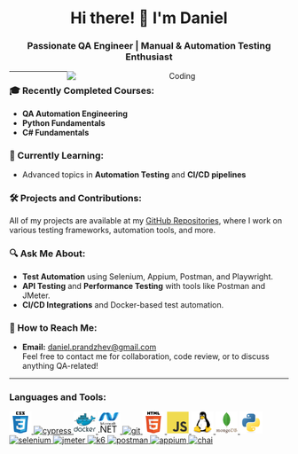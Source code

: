 <h1 align="center">Hi there! 👋 I'm Daniel</h1>

<h3 align="center">Passionate QA Engineer | Manual & Automation Testing Enthusiast</h3>

<p align="center"><img align="right" alt="Coding" width="400" src="https://cdn.analyticsvidhya.com/wp-content/uploads/2020/02/python.gif"></p>

---

### 🎓 Recently Completed Courses:
- **QA Automation Engineering**
- **Python Fundamentals**
- **C# Fundamentals**
  
### 🚀 Currently Learning:
- Advanced topics in **Automation Testing** and **CI/CD pipelines**

### 🛠 Projects and Contributions:
All of my projects are available at my [GitHub Repositories](https://github.com/DPrandzhev?tab=repositories), where I work on various testing frameworks, automation tools, and more.

### 🔍 Ask Me About:
- **Test Automation** using Selenium, Appium, Postman, and Playwright.
- **API Testing** and **Performance Testing** with tools like Postman and JMeter.
- **CI/CD Integrations** and Docker-based test automation.

### 📧 How to Reach Me:
- **Email:** daniel.prandzhev@gmail.com  
Feel free to contact me for collaboration, code review, or to discuss anything QA-related!

---

<h3 align="left">Languages and Tools:</h3>
<p align="left">
  <a href="https://www.w3schools.com/css/" target="_blank" rel="noreferrer">
    <img src="https://raw.githubusercontent.com/devicons/devicon/master/icons/css3/css3-original-wordmark.svg" alt="css3" width="40" height="40"/>
  </a>
  <a href="https://www.cypress.io" target="_blank" rel="noreferrer">
    <img src="https://raw.githubusercontent.com/simple-icons/simple-icons/6e46ec1fc23b60c8fd0d2f2ff46db82e16dbd75f/icons/cypress.svg" alt="cypress" width="40" height="40"/>
  </a>
  <a href="https://www.docker.com/" target="_blank" rel="noreferrer">
    <img src="https://raw.githubusercontent.com/devicons/devicon/master/icons/docker/docker-original-wordmark.svg" alt="docker" width="40" height="40"/>
  </a>
  <a href="https://dotnet.microsoft.com/" target="_blank" rel="noreferrer">
    <img src="https://raw.githubusercontent.com/devicons/devicon/master/icons/dot-net/dot-net-original-wordmark.svg" alt="dotnet" width="40" height="40"/>
  </a>
  <a href="https://git-scm.com/" target="_blank" rel="noreferrer">
    <img src="https://www.vectorlogo.zone/logos/git-scm/git-scm-icon.svg" alt="git" width="40" height="40"/>
  </a>
  <a href="https://www.w3.org/html/" target="_blank" rel="noreferrer">
    <img src="https://raw.githubusercontent.com/devicons/devicon/master/icons/html5/html5-original-wordmark.svg" alt="html5" width="40" height="40"/>
  </a>
  <a href="https://developer.mozilla.org/en-US/docs/Web/JavaScript" target="_blank" rel="noreferrer">
    <img src="https://raw.githubusercontent.com/devicons/devicon/master/icons/javascript/javascript-original.svg" alt="javascript" width="40" height="40"/>
  </a>
  <a href="https://www.linux.org/" target="_blank" rel="noreferrer">
    <img src="https://raw.githubusercontent.com/devicons/devicon/master/icons/linux/linux-original.svg" alt="linux" width="40" height="40"/>
  </a>
  <a href="https://www.mongodb.com/" target="_blank" rel="noreferrer">
    <img src="https://raw.githubusercontent.com/devicons/devicon/master/icons/mongodb/mongodb-original-wordmark.svg" alt="mongodb" width="40" height="40"/>
  </a>
  <a href="https://www.python.org" target="_blank" rel="noreferrer">
    <img src="https://raw.githubusercontent.com/devicons/devicon/master/icons/python/python-original.svg" alt="python" width="40" height="40"/>
  </a>
  <a href="https://www.selenium.dev" target="_blank" rel="noreferrer">
    <img src="https://raw.githubusercontent.com/detain/svg-logos/780f25886640cef088af994181646db2f6b1a3f8/svg/selenium-logo.svg" alt="selenium" width="40" height="40"/>
  </a>
  <a href="https://jmeter.apache.org/" target="_blank" rel="noreferrer">
    <img src="https://avatars.githubusercontent.com/u/7551495?s=280&v=4" alt="jmeter" width="40" height="40"/>
  </a>
  <a href="https://k6.io/" target="_blank" rel="noreferrer">
    <img src="https://k6.io/images/icons/icon-48x48.png?v=e7186f42e8" alt="k6" width="40" height="40"/>
  </a>
  <a href="https://postman.com" target="_blank" rel="noreferrer">
    <img src="https://www.vectorlogo.zone/logos/getpostman/getpostman-icon.svg" alt="postman" width="40" height="40"/>
  </a>
  <a href="https://appium.io/" target="_blank" rel="noreferrer">
    <img src="https://cdn.worldvectorlogo.com/logos/appium.svg" alt="appium" width="40" height="40"/>
  </a>
  <a href="https://www.chaijs.com/" target="_blank" rel="noreferrer">
    <img src="https://raw.githubusercontent.com/devicons/devicon/master/icons/chai/chai-original.svg" alt="chai" width="40" height="40"/>
  </a>
</p>

